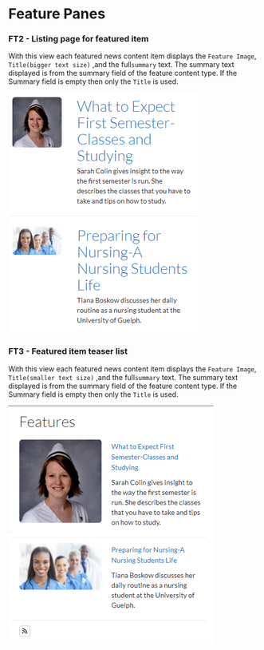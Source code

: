 # Feature Panes

### FT2 - Listing page for featured item

With this view each featured news content item displays the `Feature Image`, `Title(bigger text size)` ,and the full`summary` text. The summary text displayed is from the summary field of the feature content type. If the Summary field is empty then only the `Title` is used.

![](../.gitbook/assets/ft2-listing-page.PNG)

### FT3 - Featured item teaser list

With this view each featured news content item displays the `Feature Image`, `Title(smaller text size)` ,and the full`summary` text. The summary text displayed is from the summary field of the feature content type. If the Summary field is empty then only the `Title` is used.

![](../.gitbook/assets/teaser-list.PNG)

